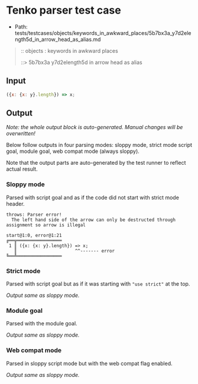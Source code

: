 # Tenko parser test case

- Path: tests/testcases/objects/keywords_in_awkward_places/5b7bx3a_y7d2elength5d_in_arrow_head_as_alias.md

> :: objects : keywords in awkward places
>
> ::> 5b7bx3a y7d2elength5d in arrow head as alias

## Input

`````js
({x: {x: y}.length}) => x;
`````

## Output

_Note: the whole output block is auto-generated. Manual changes will be overwritten!_

Below follow outputs in four parsing modes: sloppy mode, strict mode script goal, module goal, web compat mode (always sloppy).

Note that the output parts are auto-generated by the test runner to reflect actual result.

### Sloppy mode

Parsed with script goal and as if the code did not start with strict mode header.

`````
throws: Parser error!
  The left hand side of the arrow can only be destructed through assignment so arrow is illegal

start@1:0, error@1:21
╔══╦═════════════════
 1 ║ ({x: {x: y}.length}) => x;
   ║                      ^^------- error
╚══╩═════════════════

`````

### Strict mode

Parsed with script goal but as if it was starting with `"use strict"` at the top.

_Output same as sloppy mode._

### Module goal

Parsed with the module goal.

_Output same as sloppy mode._

### Web compat mode

Parsed in sloppy script mode but with the web compat flag enabled.

_Output same as sloppy mode._

